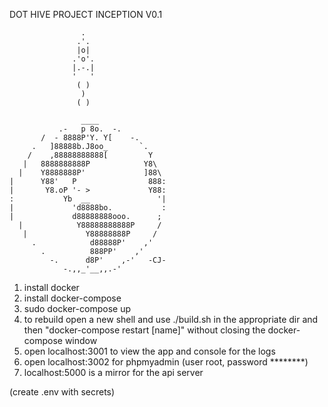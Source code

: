 
DOT HIVE PROJECT INCEPTION V0.1

                    .
                   .'.
                   |o|
                  .'o'.
                  |.-.|
                  '   '
                   ( )
                    )
                   ( )

                    ____
               .-   p 8o.  -.
           /  - 8888P'Y. Y[    -.
         .   ]88888b.J8oo_       `.
        /    ,88888888888[         Y   
       |   8888888888P            Y8\
      |    Y8888888P'             ]88\
    |      Y88'   P                888:
    |       Y8.oP '- >             Y88:
    :           Yb  __               '|
    |             'd8888bo.           :
    |             d88888888ooo.      ;
      |            Y88888888888P     /
       |             Y88888888P     /
         .            d88888P'    ,' 
           .          888PP'    ,' 
             -.      d8P'    ,-'   -CJ-
                -.,,_'__,,.-'



1) install docker
2) install docker-compose
3) sudo docker-compose up
4) to rebuild open a new shell and use ./build.sh in the appropriate dir and then "docker-compose restart [name]"
without closing the docker-compose window
5) open localhost:3001 to view the app and console for the logs
6) open localhost:3002 for phpmyadmin (user root, password ********)
7) localhost:5000 is a mirror for the api server


(create .env with secrets)
